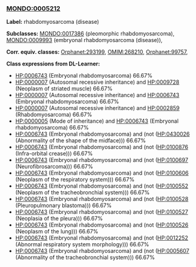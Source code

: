 
### [MONDO:0005212](http://purl.obolibrary.org/obo/MONDO_0005212)
**Label:** rhabdomyosarcoma (disease)

**Subclasses:** [MONDO:0017386](http://purl.obolibrary.org/obo/MONDO_0017386) (pleomorphic rhabdomyosarcoma), [MONDO:0009993](http://purl.obolibrary.org/obo/MONDO_0009993) (embryonal rhabdomyosarcoma (disease)), 

**Corr. equiv. classes:** [Orphanet:293199](http://www.orpha.net/ORDO/Orphanet_293199), [OMIM:268210](http://purl.obolibrary.org/obo/OMIM_268210), [Orphanet:99757](http://www.orpha.net/ORDO/Orphanet_99757), 

**Class expressions from DL-Learner:**

- [HP:0006743](http://purl.obolibrary.org/obo/HP_0006743) (Embryonal rhabdomyosarcoma) 66.67%
- [HP:0000007](http://purl.obolibrary.org/obo/HP_0000007) (Autosomal recessive inheritance) and [HP:0009728](http://purl.obolibrary.org/obo/HP_0009728) (Neoplasm of striated muscle) 66.67%
- [HP:0000007](http://purl.obolibrary.org/obo/HP_0000007) (Autosomal recessive inheritance) and [HP:0006743](http://purl.obolibrary.org/obo/HP_0006743) (Embryonal rhabdomyosarcoma) 66.67%
- [HP:0000007](http://purl.obolibrary.org/obo/HP_0000007) (Autosomal recessive inheritance) and [HP:0002859](http://purl.obolibrary.org/obo/HP_0002859) (Rhabdomyosarcoma) 66.67%
- [HP:0000005](http://purl.obolibrary.org/obo/HP_0000005) (Mode of inheritance) and [HP:0006743](http://purl.obolibrary.org/obo/HP_0006743) (Embryonal rhabdomyosarcoma) 66.67%
- [HP:0006743](http://purl.obolibrary.org/obo/HP_0006743) (Embryonal rhabdomyosarcoma) and (not ([HP:0430026](http://purl.obolibrary.org/obo/HP_0430026) (Abnormality of the shape of the midface))) 66.67%
- [HP:0006743](http://purl.obolibrary.org/obo/HP_0006743) (Embryonal rhabdomyosarcoma) and (not ([HP:0100876](http://purl.obolibrary.org/obo/HP_0100876) (Infra-orbital crease))) 66.67%
- [HP:0006743](http://purl.obolibrary.org/obo/HP_0006743) (Embryonal rhabdomyosarcoma) and (not ([HP:0100697](http://purl.obolibrary.org/obo/HP_0100697) (Neurofibrosarcoma))) 66.67%
- [HP:0006743](http://purl.obolibrary.org/obo/HP_0006743) (Embryonal rhabdomyosarcoma) and (not ([HP:0100606](http://purl.obolibrary.org/obo/HP_0100606) (Neoplasm of the respiratory system))) 66.67%
- [HP:0006743](http://purl.obolibrary.org/obo/HP_0006743) (Embryonal rhabdomyosarcoma) and (not ([HP:0100552](http://purl.obolibrary.org/obo/HP_0100552) (Neoplasm of the tracheobronchial system))) 66.67%
- [HP:0006743](http://purl.obolibrary.org/obo/HP_0006743) (Embryonal rhabdomyosarcoma) and (not ([HP:0100528](http://purl.obolibrary.org/obo/HP_0100528) (Pleuropulmonary blastoma))) 66.67%
- [HP:0006743](http://purl.obolibrary.org/obo/HP_0006743) (Embryonal rhabdomyosarcoma) and (not ([HP:0100527](http://purl.obolibrary.org/obo/HP_0100527) (Neoplasia of the pleura))) 66.67%
- [HP:0006743](http://purl.obolibrary.org/obo/HP_0006743) (Embryonal rhabdomyosarcoma) and (not ([HP:0100526](http://purl.obolibrary.org/obo/HP_0100526) (Neoplasm of the lung))) 66.67%
- [HP:0006743](http://purl.obolibrary.org/obo/HP_0006743) (Embryonal rhabdomyosarcoma) and (not ([HP:0012252](http://purl.obolibrary.org/obo/HP_0012252) (Abnormal respiratory system morphology))) 66.67%
- [HP:0006743](http://purl.obolibrary.org/obo/HP_0006743) (Embryonal rhabdomyosarcoma) and (not ([HP:0005607](http://purl.obolibrary.org/obo/HP_0005607) (Abnormality of the tracheobronchial system))) 66.67%


